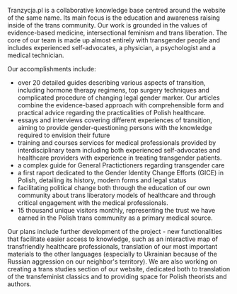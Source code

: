 Tranzycja.pl is a collaborative knowledge base centred around the website of the same name. Its main focus is the education and awareness raising inside of the trans community. Our work is grounded in the values of evidence-based medicine, intersectional feminism and trans liberation. The core of our team is made up almost entirely with transgender people and includes experienced self-advocates, a physician, a psychologist and a medical technician.

Our accomplishments include:
- over 20 detailed guides describing various aspects of transition, including hormone therapy regimens, top surgery techniques and complicated procedure of changing legal gender marker. Our articles combine the evidence-based approach with comprehensible form and practical advice regarding the practicalities of Polish healthcare.
- essays and interviews covering different experiences of transition, aiming to provide gender-questioning persons with the knowledge required to envision their future 
- training and courses services for medical professionals provided by interdisciplinary team including both experienced self-advocates and healthcare providers with experience in treating transgender patients. 
- a complex guide for General Practictioners regarding transgender care
- a first raport dedicated to the Gender Identity Change Efforts (GICE) in Polish, detailing its history, modern forms and legal status
- facilitating political change both through the education of our own community about trans liberatory models of healthcare and through critical engagement with the medical professionals.
- 15 thousand unique visitors monthly, representing the trust we have earned in the Polish trans community as a primary medical source.

Our plans include further development of the project - new functionalities that facilitate easier access to knowledge, such as an interactive map of transfriendly healthcare professionals, translation of our most important materials to the other languages (especially to Ukrainian because of the Russian aggression on our neighbor's territory). We are also working on creating a trans studies section of our website, dedicated both to translation of the transfeminist classics and to providing space for Polish theorists and authors.
